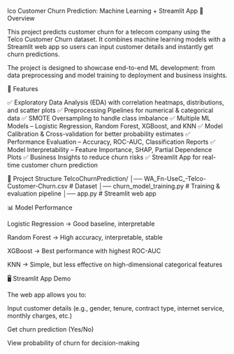 lco Customer Churn Prediction: Machine Learning + Streamlit App
📖 Overview

This project predicts customer churn for a telecom company using the Telco Customer Churn dataset.
It combines machine learning models with a Streamlit web app so users can input customer details and instantly get churn predictions.

The project is designed to showcase end-to-end ML development: from data preprocessing and model training to deployment and business insights.

🚀 Features

✅ Exploratory Data Analysis (EDA) with correlation heatmaps, distributions, and scatter plots
✅ Preprocessing Pipelines for numerical & categorical data
✅ SMOTE Oversampling to handle class imbalance
✅ Multiple ML Models – Logistic Regression, Random Forest, XGBoost, and KNN
✅ Model Calibration & Cross-validation for better probability estimates
✅ Performance Evaluation – Accuracy, ROC-AUC, Classification Reports
✅ Model Interpretability – Feature Importance, SHAP, Partial Dependence Plots
✅ Business Insights to reduce churn risks
✅ Streamlit App for real-time customer churn prediction

📂 Project Structure
TelcoChurnPrediction/
│── WA_Fn-UseC_-Telco-Customer-Churn.csv   # Dataset
│── churn_model_training.py                 # Training & evaluation pipeline
│── app.py                                  # Streamlit web app
                                

📊 Model Performance

Logistic Regression → Good baseline, interpretable

Random Forest → High accuracy, interpretable, stable

XGBoost → Best performance with highest ROC-AUC

KNN → Simple, but less effective on high-dimensional categorical features

🖥️ Streamlit App Demo

The web app allows you to:

Input customer details (e.g., gender, tenure, contract type, internet service, monthly charges, etc.)

Get churn prediction (Yes/No)

View probability of churn for decision-making
